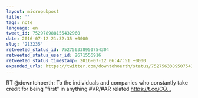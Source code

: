 ```yaml
---
layout: micropubpost
title: ''
tags: note
language: en
tweet_id: 752978988155432960
date: 2016-07-12 21:32:35 +0000
slug: '213235'
retweeted_status_id: 752756338950754304
retweeted_status_user_id: 2671556916
retweeted_status_timestamp: 2016-07-12 06:47:51 +0000
expanded_urls: https://twitter.com/downtohoerth/status/752756338950754304/photo/1
---
```

RT @downtohoerth: To the individuals and companies who constantly take credit for being "first" in anything #VR/#AR related https://t.co/CQ…
